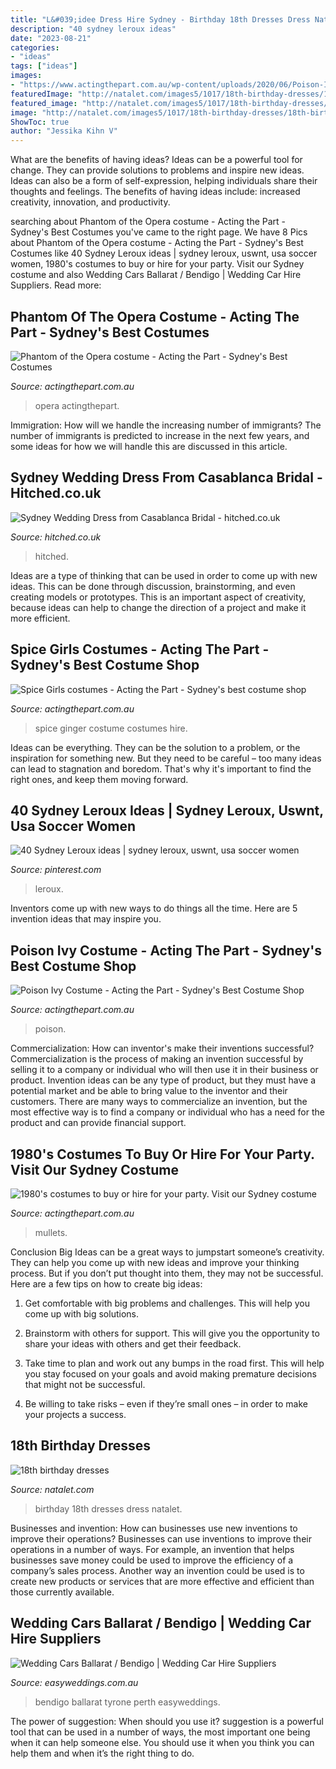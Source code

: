 ```yaml
---
title: "L&#039;idee Dress Hire Sydney - Birthday 18th Dresses Dress Natalet"
description: "40 sydney leroux ideas"
date: "2023-08-21"
categories:
- "ideas"
tags: ["ideas"]
images:
- "https://www.actingthepart.com.au/wp-content/uploads/2020/06/Poison-Ivy-2.jpg"
featuredImage: "http://natalet.com/images5/1017/18th-birthday-dresses/18th-birthday-dresses-95_11.jpg"
featured_image: "http://natalet.com/images5/1017/18th-birthday-dresses/18th-birthday-dresses-95_11.jpg"
image: "http://natalet.com/images5/1017/18th-birthday-dresses/18th-birthday-dresses-95_11.jpg"
ShowToc: true
author: "Jessika Kihn V"
---
```



What are the benefits of having ideas?
Ideas can be a powerful tool for change. They can provide solutions to problems and inspire new ideas. Ideas can also be a form of self-expression, helping individuals share their thoughts and feelings. The benefits of having ideas include: increased creativity, innovation, and productivity.

	

		
searching about Phantom of the Opera costume - Acting the Part - Sydney&#039;s Best Costumes you've came to the right page. We have 8 Pics about Phantom of the Opera costume - Acting the Part - Sydney&#039;s Best Costumes like 40 Sydney Leroux ideas | sydney leroux, uswnt, usa soccer women, 1980&#039;s costumes to buy or hire for your party. Visit our Sydney costume and also Wedding Cars Ballarat / Bendigo | Wedding Car Hire Suppliers. Read more:
		
    
## Phantom Of The Opera Costume - Acting The Part - Sydney&#039;s Best Costumes

<img loading=lazy src="https://www.actingthepart.com.au/wp-content/uploads/2020/05/Phantom-of-the-Opera.jpg" onerror="this.onerror=null;this.src='https://tse3.mm.bing.net/th?id=OIP.3AuuiEXCH5Hb1mMoIkLkVQAAAA&amp;pid=15.1';" alt="Phantom of the Opera costume - Acting the Part - Sydney&#039;s Best Costumes">

_Source: actingthepart.com.au_

>opera actingthepart. 

	

Immigration: How will we handle the increasing number of immigrants?
The number of immigrants is predicted to increase in the next few years, and some ideas for how we will handle this are discussed in this article.

    
## Sydney Wedding Dress From Casablanca Bridal - Hitched.co.uk

<img loading=lazy src="https://cdn0.hitched.co.uk/cat/459021--mfvg459021.jpg" onerror="this.onerror=null;this.src='https://tse3.mm.bing.net/th?id=OIP.iNWJEw21rNv_vmDSH8bNWwHaLH&amp;pid=15.1';" alt="Sydney Wedding Dress from Casablanca Bridal - hitched.co.uk">

_Source: hitched.co.uk_

>hitched. 

	

Ideas are a type of thinking that can be used in order to come up with new ideas. This can be done through discussion, brainstorming, and even creating models or prototypes. This is an important aspect of creativity, because ideas can help to change the direction of a project and make it more efficient.

    
## Spice Girls Costumes - Acting The Part - Sydney&#039;s Best Costume Shop

<img loading=lazy src="https://www.actingthepart.com.au/wp-content/uploads/2020/02/Ginger-Spice-costume.jpg" onerror="this.onerror=null;this.src='https://tse4.mm.bing.net/th?id=OIP.AJnDJnW2A4iHHhMpGYPSaAAAAA&amp;pid=15.1';" alt="Spice Girls costumes - Acting the Part - Sydney&#039;s best costume shop">

_Source: actingthepart.com.au_

>spice ginger costume costumes hire. 

	

Ideas can be everything. They can be the solution to a problem, or the inspiration for something new. But they need to be careful – too many ideas can lead to stagnation and boredom. That's why it's important to find the right ones, and keep them moving forward.

    
## 40 Sydney Leroux Ideas | Sydney Leroux, Uswnt, Usa Soccer Women

<img loading=lazy src="https://i.pinimg.com/474x/3f/a0/5c/3fa05cfbde85b15ccc1c84d015bc7502--sydney-leroux-female-athletes.jpg" onerror="this.onerror=null;this.src='https://tse2.mm.bing.net/th?id=OIP.Ffx0Se-xkBs77ae2-RsrlgAAAA&amp;pid=15.1';" alt="40 Sydney Leroux ideas | sydney leroux, uswnt, usa soccer women">

_Source: pinterest.com_

>leroux. 

	

Inventors come up with new ways to do things all the time. Here are 5 invention ideas that may inspire you.

    
## Poison Ivy Costume - Acting The Part - Sydney&#039;s Best Costume Shop

<img loading=lazy src="https://www.actingthepart.com.au/wp-content/uploads/2020/06/Poison-Ivy-2.jpg" onerror="this.onerror=null;this.src='https://tse4.mm.bing.net/th?id=OIP.cFuP80tuHHHH3yCWIfQIOgAAAA&amp;pid=15.1';" alt="Poison Ivy Costume - Acting the Part - Sydney&#039;s Best Costume Shop">

_Source: actingthepart.com.au_

>poison. 

	

Commercialization: How can inventor's make their inventions successful?
Commercialization is the process of making an invention successful by selling it to a company or individual who will then use it in their business or product. 
Invention ideas can be any type of product, but they must have a potential market and be able to bring value to the inventor and their customers. There are many ways to commercialize an invention, but the most effective way is to find a company or individual who has a need for the product and can provide financial support.

    
## 1980&#039;s Costumes To Buy Or Hire For Your Party. Visit Our Sydney Costume

<img loading=lazy src="https://www.actingthepart.com.au/wp-content/uploads/2017/02/eighties-workout-gear-1-1200x1600.jpg" onerror="this.onerror=null;this.src='https://tse1.mm.bing.net/th?id=OIP.xl7EOB8-B8vphXqCyqGyRAHaJ4&amp;pid=15.1';" alt="1980&#039;s costumes to buy or hire for your party. Visit our Sydney costume">

_Source: actingthepart.com.au_

>mullets. 

	

Conclusion
Big Ideas can be a great ways to jumpstart someone’s creativity. They can help you come up with new ideas and improve your thinking process. But if you don’t put thought into them, they may not be successful. Here are a few tips on how to create big ideas:
1. Get comfortable with big problems and challenges. This will help you come up with big solutions.

2. Brainstorm with others for support. This will give you the opportunity to share your ideas with others and get their feedback.

3. Take time to plan and work out any bumps in the road first. This will help you stay focused on your goals and avoid making premature decisions that might not be successful.

4. Be willing to take risks – even if they’re small ones – in order to make your projects a success.

    
## 18th Birthday Dresses

<img loading=lazy src="http://natalet.com/images5/1017/18th-birthday-dresses/18th-birthday-dresses-95_11.jpg" onerror="this.onerror=null;this.src='https://tse2.mm.bing.net/th?id=OIP.pj6HC-J3ebAhZonQ2KGgLwAAAA&amp;pid=15.1';" alt="18th birthday dresses">

_Source: natalet.com_

>birthday 18th dresses dress natalet. 

	

Businesses and invention: How can businesses use new inventions to improve their operations?
Businesses can use inventions to improve their operations in a number of ways. For example, an invention that helps businesses save money could be used to improve the efficiency of a company’s sales process. Another way an invention could be used is to create new products or services that are more effective and efficient than those currently available.

    
## Wedding Cars Ballarat / Bendigo | Wedding Car Hire Suppliers

<img loading=lazy src="https://images.easyweddings.com.au/s3/easyweddings-framework-v5/images/category/hero/WeddingCars.jpg?quality=80&amp;format=jpg&amp;mode=crop&amp;autorotate=true&amp;width=1216&amp;height=300" onerror="this.onerror=null;this.src='https://tse4.mm.bing.net/th?id=OIP.9E4wLNfZc_fmZjGX2T8T0AHaB0&amp;pid=15.1';" alt="Wedding Cars Ballarat / Bendigo | Wedding Car Hire Suppliers">

_Source: easyweddings.com.au_

>bendigo ballarat tyrone perth easyweddings. 

	

The power of suggestion: When should you use it?
suggestion is a powerful tool that can be used in a number of ways, the most important one being when it can help someone else. You should use it when you think you can help them and when it’s the right thing to do.

